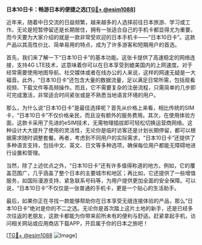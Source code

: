 **日本10日卡：畅游日本的便捷之选[[TG💪+ @esim1088](https://t.me/s/esim1088)]**

近年来，随着中日交流的日益频繁，越来越多的人选择前往日本旅游、学习或工作。无论是短暂停留还是长期居住，拥有一张适合自己的手机卡都显得尤为重要。而今天要为大家介绍的就是一款非常受欢迎的日本手机卡——“日本10日卡”。这款产品以其高性价比、简单易用的特点，成为了许多游客和短期用户的首选。

首先，我们来了解一下“日本10日卡”的基本功能。这张卡提供了高速稳定的网络连接，支持4G LTE技术，这意味着你可以在日本享受到媲美国内的上网速度。对于经常需要使用地图导航、社交媒体或者在线办公的人来说，这样的网速无疑是一大福音。此外，“日本10日卡”还包含大量的数据流量，足以满足日常所需，包括观看视频、下载文件等高频操作。而且，它不需要复杂的注册流程，只需简单的几步即可完成激活，非常适合时间紧张或是不熟悉当地语言环境的用户。

那么，为什么说“日本10日卡”是最佳选择呢？首先从价格上来看，相比传统的SIM卡，“日本10日卡”不仅价格亲民，而且没有额外的服务费用。其次，在使用体验方面，这款卡采用了先进的eSIM技术，无需物理插拔即可轻松切换运营商网络。这种设计大大提升了使用的灵活性，无论你是临时访客还是计划长期停留，都可以根据需求随时调整套餐。再者，考虑到不同用户的实际需求，“日本10日卡”还提供了多种语言支持，包括中文、英文、日文等多种选项，确保每位用户都能无障碍地进行设置和管理。

当然，除了上述优点之外，“日本10日卡”还有许多值得称道的地方。例如，它的覆盖范围广，几乎涵盖了整个日本的主要城市和地区；再比如，它还提供了一些增值服务，如国际漫游支持、紧急联系号码等，为用户提供更加全面的安全保障。可以说，“日本10日卡”不仅仅是一张普通的手机卡，更是一个贴心的生活助手。

最后，如果你正在寻找一款能够帮助你在日本享受无缝连接体验的产品，那么“日本10日卡”绝对是你的不二之选。无论你是首次踏上这片土地的新手，还是已经多次往返的老朋友，这款卡都能为你带来前所未有的便利与舒适。赶紧拿起手机，访问相关网站或应用商店下载APP，开启属于你的日本之旅吧！

[[TG💪+ @esim1088](https://t.me/s/esim1088) ![Image](https://i.postimg.cc/4NQfJmqS/Snipaste-2025-05-13-00-14-12.png)]